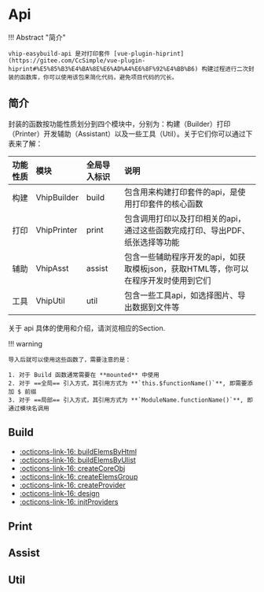 # Api

!!! Abstract "简介"

	vhip-easybuild-api 是对打印套件 [vue-plugin-hiprint](https://gitee.com/CcSimple/vue-plugin-hiprint#%E5%85%B3%E4%BA%8E%E6%AD%A4%E6%8F%92%E4%BB%B6) 构建过程进行二次封装的函数库，你可以使用该包来简化代码，避免项目代码的冗长。

## 简介

封装的函数按功能性质划分到四个模块中，分别为：构建（Builder）打印（Printer）开发辅助（Assistant）以及一些工具（Util）。关于它们你可以通过下表来了解：

| 功能性质 | 模块        | 全局导入标识 | 说明                                                |
|:-------- |:----------- |:------------ |:--------------------------------------------------- |
| 构建     | VhipBuilder | build        | 包含用来构建打印套件的api，是使用打印套件的核心函数 |
| 打印     | VhipPrinter | print             | 包含调用打印以及打印相关的api，通过这些函数完成打印、导出PDF、纸张选择等功能                                                    |
| 辅助     | VhipAsst            | assist             | 包含一些辅助程序开发的api，如获取模板json，获取HTML等，你可以在程序开发时使用到它们                                                    |
| 工具     | VhipUtil            | util             | 包含一些工具api，如选择图片、导出数据到文件等                                                    |
关于 api 具体的使用和介绍，请浏览相应的Section.

!!! warning

	导入后就可以使用这些函数了，需要注意的是：
	
	1. 对于 Build 函数通常需要在 **mounted** 中使用
	2. 对于 ==全局== 引入方式，其引用方式为 **`this.$functionName()`**, 即需要添加 $ 前缀
	3. 对于 ==局部== 引入方式，其引用方式为 **`ModuleName.functionName()`**, 即通过模块名调用


## Build

- [:octicons-link-16: buildElemsByHtml](./build.md/#buildelemsbyhtml)
- [:octicons-link-16: buildElemsByUlist](./build.md/#buildelemsbyulist)
- [:octicons-link-16: createCoreObj](./build.md/#createcoreobj)
- [:octicons-link-16: createElemsGroup](./build.md/#createelemsgroup)
- [:octicons-link-16: createProvider](./build.md/#createprovider)
- [:octicons-link-16: design](./build.md/#design)
- [:octicons-link-16: initProviders](./build.md/#initproviders)


## Print

## Assist

## Util